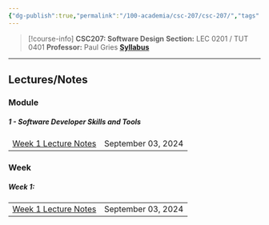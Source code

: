 ```yaml
---
{"dg-publish":true,"permalink":"/100-academia/csc-207/csc-207/","tags":["university","cs","course-page"],"created":"2024-06-22T19:05:58.141-04:00","updated":"2024-08-31T15:25:36.935-04:00"}
---
```



> [!course-info] **CSC207: Software Design**
> **Section:** LEC 0201 / TUT 0401
> **Professor:** Paul Gries
> **[Syllabus](https://q.utoronto.ca/courses/353377/assignments/syllabus)**

---

## Lectures/Notes

### Module

<h5><span>1 - Software Developer Skills and Tools</span></h5><div><table class="dataview table-view-table"><thead class="table-view-thead"><tr class="table-view-tr-header"></tr></thead><tbody class="table-view-tbody"><tr><td><span><a data-tooltip-position="top" aria-label="000 Zettlekasten/Week 1 Lecture Notes.md" data-href="000 Zettlekasten/Week 1 Lecture Notes.md" href="000 Zettlekasten/Week 1 Lecture Notes.md" class="internal-link" target="_blank" rel="noopener">Week 1 Lecture Notes</a></span></td><td>September 03, 2024</td></tr></tbody></table></div>

### Week

<h5><span>Week 1:</span></h5><div><table class="dataview table-view-table"><thead class="table-view-thead"><tr class="table-view-tr-header"></tr></thead><tbody class="table-view-tbody"><tr><td><span><a data-tooltip-position="top" aria-label="000 Zettlekasten/Week 1 Lecture Notes.md" data-href="000 Zettlekasten/Week 1 Lecture Notes.md" href="000 Zettlekasten/Week 1 Lecture Notes.md" class="internal-link" target="_blank" rel="noopener">Week 1 Lecture Notes</a></span></td><td>September 03, 2024</td></tr></tbody></table></div>
